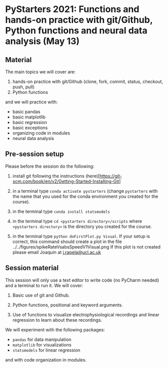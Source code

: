 # PyStarters 2021: Functions and hands-on practice with git/Github, Python functions and neural data analysis (May 13)

## Material

The main topics we will cover are:

1. hands-on practice with git/Github (clone, fork, commit, status, checkout, push, pull)
2. Python functions

and we will practice with:

- basic pandas
- basic matplotlib
- basic regression
- basic exceptions
- organizing code in modules
- neural data analysis

## Pre-session setup

Please before the session do the following:

1. install git following the instructions (here)[https://git-scm.com/book/en/v2/Getting-Started-Installing-Git]

2. in a terminal type `conda activate pystarters` (change `pystarters` with the name that you used for the conda environment you created for the course).

3. in the terminal type `conda install statsmodels`

4. in the terminal type `cd <pystarters directory>/scripts` where `<pystarters directory>` is the directory you created for the course.

5. in the terminal type `python doFirstPlot.py Visual`. If your setup is correct, this command should create a plot in the file ../../figures/spikeRateVsabsSpeedV1Visual.png If this plot is not created please email Joaquin at j.rapela@ucl.ac.uk

## Session material

This session will only use a text editor to write code (no PyCharm needed) and a terminal to run it. We will cover:

1. Basic use of git and Github.

2. Python functions, positional and keyword arguments.

3. Use of functions to visualize electrophysiological recordings and linear regression to learn about these recordings.

We will experiment with the following packages:

- `pandas` for data manipulation
- `matplotlib` for visualizations
- `statsmodels` for linear regression

and with code organization in modules.
